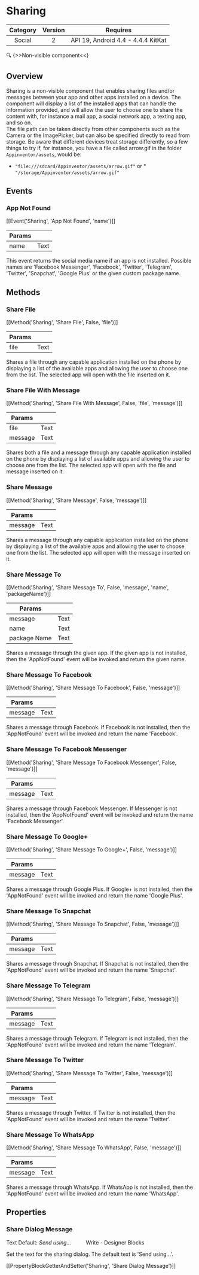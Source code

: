 # Sharing

| Category | Version | Requires |
|:--------:|:-------:|:--------:|
|Social|2|API 19, Android 4.4 - 4.4.4 KitKat|

:mag: {>>Non-visible component<<}

## Overview

Sharing is a non-visible component that enables sharing files and/or messages between your app and other apps installed on a device. The component will display a list of the installed apps that can handle the information provided, and will allow the user to choose one to share the content with, for instance a mail app, a social network app, a texting app, and so on.  
The file path can be taken directly from other components such as the Camera or the ImagePicker, but can also be specified directly to read from storage. Be aware that different devices treat storage differently, so a few things to try if, for instance, you have a file called arrow.gif in the folder `` Appinventor/assets ``, would be: 

*   `` "file:///sdcard/Appinventor/assets/arrow.gif" ``
 or *   `` "/storage/Appinventor/assets/arrow.gif" ``

## Events

### App Not Found

[[Event('Sharing', 'App Not Found', 'name')]]

| Params | []() |
|--------|------|
|name|Text|


This event returns the social media name if an app is not installed. Possible names are 'Facebook Messenger', 'Facebook', 'Twitter', 'Telegram', 'Twitter', 'Snapchat', 'Google Plus' or the given custom package name.

## Methods

### Share File

[[Method('Sharing', 'Share File', False, 'file')]]

| Params | []() |
|--------|------|
|file|Text|


Shares a file through any capable application installed on the phone by displaying a list of the available apps and allowing the user to choose one from the list. The selected app will open with the file inserted on it.

### Share File With Message

[[Method('Sharing', 'Share File With Message', False, 'file', 'message')]]

| Params | []() |
|--------|------|
|file|Text|
|message|Text|


Shares both a file and a message through any capable application installed on the phone by displaying a list of available apps and allowing the user to choose one from the list. The selected app will open with the file and message inserted on it.

### Share Message

[[Method('Sharing', 'Share Message', False, 'message')]]

| Params | []() |
|--------|------|
|message|Text|


Shares a message through any capable application installed on the phone by displaying a list of the available apps and allowing the user to choose one from the list. The selected app will open with the message inserted on it.

### Share Message To

[[Method('Sharing', 'Share Message To', False, 'message', 'name', 'packageName')]]

| Params | []() |
|--------|------|
|message|Text|
|name|Text|
|package Name|Text|


Shares a message through the given app. If the given app is not installed, then the 'AppNotFound' event will be invoked and return the given name.

### Share Message To Facebook

[[Method('Sharing', 'Share Message To Facebook', False, 'message')]]

| Params | []() |
|--------|------|
|message|Text|


Shares a message through Facebook. If Facebook is not installed, then the 'AppNotFound' event will be invoked and return the name 'Facebook'.

### Share Message To Facebook Messenger

[[Method('Sharing', 'Share Message To Facebook Messenger', False, 'message')]]

| Params | []() |
|--------|------|
|message|Text|


Shares a message through Facebook Messenger. If Messenger is not installed, then the 'AppNotFound' event will be invoked and return the name 'Facebook Messenger'.

### Share Message To Google+

[[Method('Sharing', 'Share Message To Google+', False, 'message')]]

| Params | []() |
|--------|------|
|message|Text|


Shares a message through Google Plus. If Google+ is not installed, then the 'AppNotFound' event will be invoked and return the name 'Google Plus'.

### Share Message To Snapchat

[[Method('Sharing', 'Share Message To Snapchat', False, 'message')]]

| Params | []() |
|--------|------|
|message|Text|


Shares a message through Snapchat. If Snapchat is not installed, then the 'AppNotFound' event will be invoked and return the name 'Snapchat'.

### Share Message To Telegram

[[Method('Sharing', 'Share Message To Telegram', False, 'message')]]

| Params | []() |
|--------|------|
|message|Text|


Shares a message through Telegram. If Telegram is not installed, then the 'AppNotFound' event will be invoked and return the name 'Telegram'.

### Share Message To Twitter

[[Method('Sharing', 'Share Message To Twitter', False, 'message')]]

| Params | []() |
|--------|------|
|message|Text|


Shares a message through Twitter. If Twitter is not installed, then the 'AppNotFound' event will be invoked and return the name 'Twitter'.

### Share Message To WhatsApp

[[Method('Sharing', 'Share Message To WhatsApp', False, 'message')]]

| Params | []() |
|--------|------|
|message|Text|


Shares a message through WhatsApp. If WhatsApp is not installed, then the 'AppNotFound' event will be invoked and return the name 'WhatsApp'.

## Properties

### Share Dialog Message

<span class="chip chip-text">Text</span> <span class="chip chip-text">Default: <i>Send using...</i></span>&nbsp;&nbsp;&nbsp;&nbsp;&nbsp;&nbsp;&nbsp;&nbsp;&nbsp;&nbsp;<span class="chip chip-rw">Write</span> - <span class="chip chip-bd">Designer</span> <span class="chip chip-bd">Blocks</span> 

Set the text for the sharing dialog. The default text is 'Send using...'.

[[PropertyBlockGetterAndSetter('Sharing', 'Share Dialog Message')]]